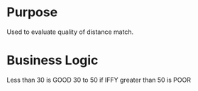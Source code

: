 # Purpose
Used to evaluate quality of distance match.

# Business Logic
Less than 30 is GOOD
30 to 50 if IFFY
greater than 50 is POOR